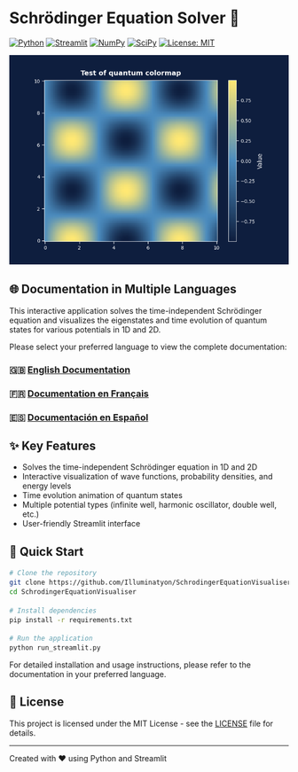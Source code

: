 # Schrödinger Equation Solver 🔬

[![Python](https://img.shields.io/badge/Python-3.7+-blue.svg)](https://www.python.org/downloads/)
[![Streamlit](https://img.shields.io/badge/Streamlit-1.0+-red.svg)](https://streamlit.io/)
[![NumPy](https://img.shields.io/badge/NumPy-1.20+-green.svg)](https://numpy.org/)
[![SciPy](https://img.shields.io/badge/SciPy-1.7+-yellow.svg)](https://scipy.org/)
[![License: MIT](https://img.shields.io/badge/License-MIT-purple.svg)](https://opensource.org/licenses/MIT)

![Application Screenshot](test_colormap_registration.png)

## 🌐 Documentation in Multiple Languages

This interactive application solves the time-independent Schrödinger equation and visualizes the eigenstates and time evolution of quantum states for various potentials in 1D and 2D.

Please select your preferred language to view the complete documentation:

### 🇬🇧 [English Documentation](docs/README.en.md)

### 🇫🇷 [Documentation en Français](docs/README.fr.md)

### 🇪🇸 [Documentación en Español](docs/README.es.md)

## ✨ Key Features

- Solves the time-independent Schrödinger equation in 1D and 2D
- Interactive visualization of wave functions, probability densities, and energy levels
- Time evolution animation of quantum states
- Multiple potential types (infinite well, harmonic oscillator, double well, etc.)
- User-friendly Streamlit interface

## 🚀 Quick Start

```bash
# Clone the repository
git clone https://github.com/Illuminatyon/SchrodingerEquationVisualiser.git
cd SchrodingerEquationVisualiser

# Install dependencies
pip install -r requirements.txt

# Run the application
python run_streamlit.py
```

For detailed installation and usage instructions, please refer to the documentation in your preferred language.

## 📄 License

This project is licensed under the MIT License - see the [LICENSE](LICENSE) file for details.

---

Created with ❤️ using Python and Streamlit
